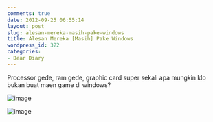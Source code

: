 ```yaml
---
comments: true
date: 2012-09-25 06:55:14
layout: post
slug: alesan-mereka-masih-pake-windows
title: Alesan Mereka [Masih] Pake Windows
wordpress_id: 322
categories:
- Dear Diary
---
```


Processor gede, ram gede, graphic card super sekali apa mungkin klo bukan buat maen game di windows?

![image](http://passionfactory.files.wordpress.com/2012/09/wpid-dsc_00251.jpg)

![image](http://passionfactory.files.wordpress.com/2012/09/wpid-dsc_00261.jpg)

